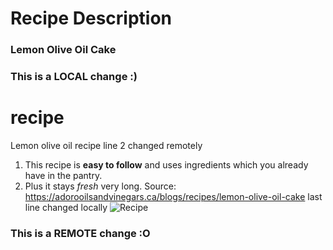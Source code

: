 # Recipe Description
### Lemon Olive Oil Cake 
### This is a LOCAL change :) 
# recipe 
Lemon olive oil recipe line 2 changed remotely
1. This recipe is **easy to follow** and uses ingredients which you already have in the pantry.
2. Plus it stays *fresh* very long.
Source: https://adorooilsandvinegars.ca/blogs/recipes/lemon-olive-oil-cake 
last line changed locally
![Recipe](/recipe/recipe.jpeg)
### This is a REMOTE change :O